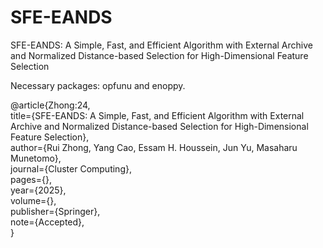 # SFE-EANDS
SFE-EANDS: A Simple, Fast, and Efficient Algorithm with External Archive and Normalized Distance-based Selection for High-Dimensional Feature Selection

Necessary packages: opfunu and enoppy.

@article{Zhong:24,  
  title={SFE-EANDS: A Simple, Fast, and Efficient Algorithm with External Archive and Normalized Distance-based Selection for High-Dimensional Feature Selection},  
  author={Rui Zhong, Yang Cao, Essam H. Houssein, Jun Yu, Masaharu Munetomo},  
  journal={Cluster Computing},  
  pages={},  
  year={2025},  
  volume={},  
  publisher={Springer},  
  note={Accepted},  
}
